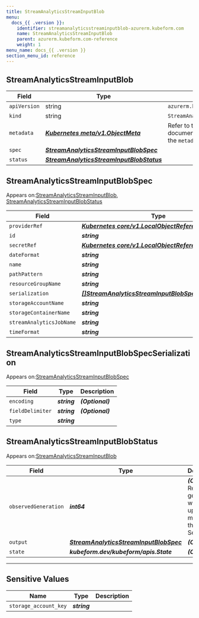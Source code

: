 ```yaml
---
title: StreamAnalyticsStreamInputBlob
menu:
  docs_{{ .version }}:
    identifier: streamanalyticsstreaminputblob-azurerm.kubeform.com
    name: StreamAnalyticsStreamInputBlob
    parent: azurerm.kubeform.com-reference
    weight: 1
menu_name: docs_{{ .version }}
section_menu_id: reference
---
```


## StreamAnalyticsStreamInputBlob
| Field | Type | Description |
| ------ | ----- | ----------- |
| `apiVersion` | string | `azurerm.kubeform.com/v1alpha1` |
|    `kind` | string | `StreamAnalyticsStreamInputBlob` |
| `metadata` | ***[Kubernetes meta/v1.ObjectMeta](https://kubernetes.io/docs/reference/generated/kubernetes-api/v1.13/#objectmeta-v1-meta)***|Refer to the Kubernetes API documentation for the fields of the `metadata` field.|
| `spec` | ***[StreamAnalyticsStreamInputBlobSpec](#streamanalyticsstreaminputblobspec)***||
| `status` | ***[StreamAnalyticsStreamInputBlobStatus](#streamanalyticsstreaminputblobstatus)***||
## StreamAnalyticsStreamInputBlobSpec

Appears on:[StreamAnalyticsStreamInputBlob](#streamanalyticsstreaminputblob), [StreamAnalyticsStreamInputBlobStatus](#streamanalyticsstreaminputblobstatus)

| Field | Type | Description |
| ------ | ----- | ----------- |
| `providerRef` | ***[Kubernetes core/v1.LocalObjectReference](https://kubernetes.io/docs/reference/generated/kubernetes-api/v1.13/#localobjectreference-v1-core)***||
| `id` | ***string***||
| `secretRef` | ***[Kubernetes core/v1.LocalObjectReference](https://kubernetes.io/docs/reference/generated/kubernetes-api/v1.13/#localobjectreference-v1-core)***||
| `dateFormat` | ***string***||
| `name` | ***string***||
| `pathPattern` | ***string***||
| `resourceGroupName` | ***string***||
| `serialization` | ***[[]StreamAnalyticsStreamInputBlobSpecSerialization](#streamanalyticsstreaminputblobspecserialization)***||
| `storageAccountName` | ***string***||
| `storageContainerName` | ***string***||
| `streamAnalyticsJobName` | ***string***||
| `timeFormat` | ***string***||
## StreamAnalyticsStreamInputBlobSpecSerialization

Appears on:[StreamAnalyticsStreamInputBlobSpec](#streamanalyticsstreaminputblobspec)

| Field | Type | Description |
| ------ | ----- | ----------- |
| `encoding` | ***string***| ***(Optional)*** |
| `fieldDelimiter` | ***string***| ***(Optional)*** |
| `type` | ***string***||
## StreamAnalyticsStreamInputBlobStatus

Appears on:[StreamAnalyticsStreamInputBlob](#streamanalyticsstreaminputblob)

| Field | Type | Description |
| ------ | ----- | ----------- |
| `observedGeneration` | ***int64***| ***(Optional)*** Resource generation, which is updated on mutation by the API Server.|
| `output` | ***[StreamAnalyticsStreamInputBlobSpec](#streamanalyticsstreaminputblobspec)***| ***(Optional)*** |
| `state` | ***kubeform.dev/kubeform/apis.State***| ***(Optional)*** |
---
## Sensitive Values
| Name | Type | Description |
|------|------|-------------|
| `storage_account_key` | ***string*** ||
